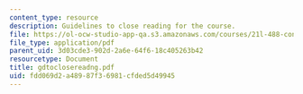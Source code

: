 ```yaml
---
content_type: resource
description: Guidelines to close reading for the course.
file: https://ol-ocw-studio-app-qa.s3.amazonaws.com/courses/21l-488-contemporary-literature-literature-development-and-human-rights-spring-2008/fdd069d2a48987f36981cfded5d49945_gdtoclosereadng.pdf
file_type: application/pdf
parent_uid: 3d03cde3-902d-2a6e-64f6-18c405263b42
resourcetype: Document
title: gdtoclosereadng.pdf
uid: fdd069d2-a489-87f3-6981-cfded5d49945
---
```

